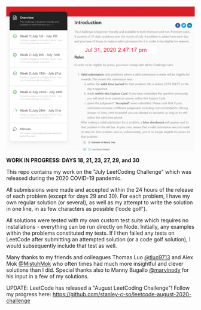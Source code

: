 ![](./readme.png)

**WORK IN PROGRESS: DAYS 18, 21, 23, 27, 29, and 30**

This repo contains my work on the "July LeetCoding Challenge" which was released during the 2020 COVID-19 pandemic.

All submissions were made and accepted within the 24 hours of the release of each problem (except for days 29 and 30). For each problem, I have my own regular solution (or several), as well as my attempt to write the solution in one line, in as few characters as possible ('code golf').

All solutions were tested with my own custom test suite which requires no installations - everything can be run directly on Node. Initially, any examples within the problems constituted my tests. If I then failed any tests on LeetCode after submitting an attempted solution (or a code golf solution), I would subsequently include that test as well.

Many thanks to my friends and colleagues Thomas Luo [@tluo9713](https://github.com/tluo9713) and Alex Mok [@MistuhMok](https://github.com/MistuhMok) who often times had much more insightful and clever solutions than I did. Special thanks also to Manny Bugallo [@marvinody](https://github.com/marvinody) for his input in a few of my solutions.

UPDATE: LeetCode has released a "August LeetCoding Challenge"! Follow my progress here: https://github.com/stanley-c-so/leetcode-august-2020-challenge